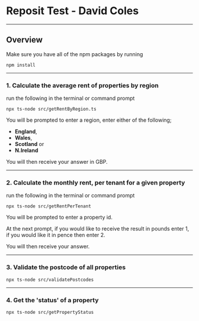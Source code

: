 # Reposit Test - David Coles
***
## Overview
Make sure you have all of the npm packages by running
```
npm install
```
***
### 1. Calculate the average rent of properties by region
run the following in the terminal or command prompt
```
npx ts-node src/getRentByRegion.ts
```
You will be prompted to enter a region, enter either of the following;
+ **England**,
+ **Wales**,
+ **Scotland** or
+ **N.Ireland**

You will then receive your answer in GBP. 
***
### 2. Calculate the monthly rent, per tenant for a given property
run the following in the terminal or command prompt
```
npx ts-node src/getRentPerTenant
```
You will be prompted to enter a property id.

At the next prompt, if you would like to receive the result in pounds enter 1, if you would like it in pence then enter 2. 

You will then receive your answer.
***
### 3. Validate the postcode of all properties
```
npx ts-node src/validatePostcodes
```
***
### 4. Get the 'status' of a property
```
npx ts-node src/getPropertyStatus
```